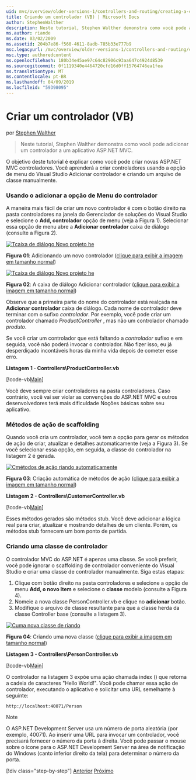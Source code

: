 ```yaml
---
uid: mvc/overview/older-versions-1/controllers-and-routing/creating-a-controller-vb
title: Criando um controlador (VB) | Microsoft Docs
author: StephenWalther
description: Neste tutorial, Stephen Walther demonstra como você pode adicionar um controlador a um aplicativo ASP.NET MVC.
ms.author: riande
ms.date: 03/02/2009
ms.assetid: 204b7e86-f560-4611-8adb-785b33e777b9
msc.legacyurl: /mvc/overview/older-versions-1/controllers-and-routing/creating-a-controller-vb
msc.type: authoredcontent
ms.openlocfilehash: 180b34e45ae97c64c82906c93aa647c4924d8539
ms.sourcegitcommit: 0f1119340e4464720cfd16d0ff15764746ea1fea
ms.translationtype: MT
ms.contentlocale: pt-BR
ms.lasthandoff: 04/09/2019
ms.locfileid: "59398095"
---
```

# <a name="creating-a-controller-vb"></a>Criar um controlador (VB)

por [Stephen Walther](https://github.com/StephenWalther)

> Neste tutorial, Stephen Walther demonstra como você pode adicionar um controlador a um aplicativo ASP.NET MVC.


O objetivo deste tutorial é explicar como você pode criar novas ASP.NET MVC controladores. Você aprenderá a criar controladores usando a opção de menu do Visual Studio Adicionar controlador e criando um arquivo de classe manualmente.

### <a name="using-the-add-controller-menu-option"></a>Usando o adicionar a opção de Menu do controlador

A maneira mais fácil de criar um novo controlador é com o botão direito na pasta controladores na janela do Gerenciador de soluções do Visual Studio e selecione o **Add, controlador** opção de menu (veja a Figura 1). Selecionar essa opção de menu abre a **Adicionar controlador** caixa de diálogo (consulte a Figura 2).


[![Tcaixa de diálogo Novo projeto he](creating-a-controller-vb/_static/image1.jpg)](creating-a-controller-vb/_static/image1.png)

**Figura 01**: Adicionando um novo controlador ([clique para exibir a imagem em tamanho normal](creating-a-controller-vb/_static/image2.png))


[![Tcaixa de diálogo Novo projeto he](creating-a-controller-vb/_static/image2.jpg)](creating-a-controller-vb/_static/image3.png)

**Figura 02**: A caixa de diálogo Adicionar controlador ([clique para exibir a imagem em tamanho normal](creating-a-controller-vb/_static/image4.png))


Observe que a primeira parte do nome do controlador está realçada na **Adicionar controlador** caixa de diálogo. Cada nome de controlador deve terminar com o sufixo *controlador*. Por exemplo, você pode criar um controlador chamado *ProductController* , mas não um controlador chamado *produto*.


Se você criar um controlador que está faltando a *controlador* sufixo e em seguida, você não poderá invocar o controlador. Não fizer isso, eu já desperdiçado incontáveis horas da minha vida depois de cometer esse erro.


**Listagem 1 - Controllers\ProductController.vb**

[!code-vb[Main](creating-a-controller-vb/samples/sample1.vb)]

Você deve sempre criar controladores na pasta controladores. Caso contrário, você vai ser violar as convenções do ASP.NET MVC e outros desenvolvedores terá mais dificuldade Noções básicas sobre seu aplicativo.

### <a name="scaffolding-action-methods"></a>Métodos de ação de scaffolding

Quando você cria um controlador, você tem a opção para gerar os métodos de ação de criar, atualizar e detalhes automaticamente (veja a Figura 3). Se você selecionar essa opção, em seguida, a classe do controlador na listagem 2 é gerada.


[![Cmétodos de ação riando automaticamente](creating-a-controller-vb/_static/image3.jpg)](creating-a-controller-vb/_static/image5.png)

**Figura 03**: Criação automática de métodos de ação ([clique para exibir a imagem em tamanho normal](creating-a-controller-vb/_static/image6.png))


**Listagem 2 - Controllers\CustomerController.vb**

[!code-vb[Main](creating-a-controller-vb/samples/sample2.vb)]

Esses métodos gerados são métodos stub. Você deve adicionar a lógica real para criar, atualizar e mostrando detalhes de um cliente. Porém, os métodos stub fornecem um bom ponto de partida.

### <a name="creating-a-controller-class"></a>Criando uma classe de controlador

O controlador MVC do ASP.NET é apenas uma classe. Se você preferir, você pode ignorar o scaffolding de controlador conveniente do Visual Studio e criar uma classe de controlador manualmente. Siga estas etapas:

1. Clique com botão direito na pasta controladores e selecione a opção de menu **Add, o novo Item** e selecione o **classe** modelo (consulte a Figura 4).
2. Nomeie a nova classe PersonController.vb e clique no **adicionar** botão.
3. Modifique o arquivo de classe resultante para que a classe herda da classe Controller base (consulte a listagem 3).


[![Cuma nova classe de riando](creating-a-controller-vb/_static/image4.jpg)](creating-a-controller-vb/_static/image7.png)

**Figura 04**: Criando uma nova classe ([clique para exibir a imagem em tamanho normal](creating-a-controller-vb/_static/image8.png))


**Listagem 3 - Controllers\PersonController.vb**

[!code-vb[Main](creating-a-controller-vb/samples/sample3.vb)]

O controlador na listagem 3 expõe uma ação chamada index () que retorna a cadeia de caracteres "Hello World!". Você pode chamar essa ação de controlador, executando o aplicativo e solicitar uma URL semelhante à seguinte:

`http://localhost:40071/Person`

> [!NOTE]
> 
> O ASP.NET Development Server usa um número de porta aleatória (por exemplo, 40071). Ao inserir uma URL para invocar um controlador, você precisará fornecer o número da porta à direita. Você pode passar o mouse sobre o ícone para o ASP.NET Development Server na área de notificação do Windows (canto inferior direito da tela) para determinar o número da porta.
> 
> [!div class="step-by-step"]
> [Anterior](adding-dynamic-content-to-a-cached-page-vb.md)
> [Próximo](creating-an-action-vb.md)
